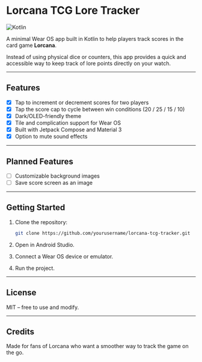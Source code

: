 # Lorcana TCG Lore Tracker

![Kotlin](https://img.shields.io/badge/kotlin-%237F52FF.svg?style=for-the-badge&logo=kotlin&logoColor=white)

A minimal Wear OS app built in Kotlin to help players track scores in the card game **Lorcana**.

Instead of using physical dice or counters, this app provides a quick and accessible way to keep
track of lore points directly on your watch.

---

## Features

- [x] Tap to increment or decrement scores for two players
- [x] Tap the score cap to cycle between win conditions (20 / 25 / 15 / 10)
- [x] Dark/OLED-friendly theme
- [x] Tile and complication support for Wear OS
- [x] Built with Jetpack Compose and Material 3
- [x] Option to mute sound effects

---

## Planned Features

- [ ] Customizable background images
- [ ] Save score screen as an image

---

## Getting Started

1. Clone the repository:
   ```bash
   git clone https://github.com/yourusername/lorcana-tcg-tracker.git
   ```

2. Open in Android Studio.

3. Connect a Wear OS device or emulator.

4. Run the project.

---

## License

MIT – free to use and modify.

---

## Credits

Made for fans of Lorcana who want a smoother way to track the game on the go.
